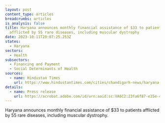 ```yaml
---
layout: post
content_type: articles
breadcrumbs: articles
is_analysis: false
title: Haryana announces monthly financial assistance of $33 to patients
  afflicted by 55 rare diseases, including muscular dystrophy
date: 2023-10-11T20:07:25.253Z
states:
  - Haryana
sectors:
  - Health
subsectors:
  - Financing and Payment
  - Social Determinants of Health
sources:
  - name: Hindustan Times
    url: https://www.hindustantimes.com/cities/chandigarh-news/haryana-to-give-monthly-assistance-of-rs-2-750-to-patients-of-55-rare-diseases-101696340800848.html
details:
  - name: Press release
    url: https://acrobat.adobe.com/id/urn:aaid:sc:VA6C2:23fa6f87-e35e-4fa4-9614-c43429d97f26
---
```

Haryana announces monthly financial assistance of $33 to patients afflicted by 55 rare diseases, including muscular dystrophy.
